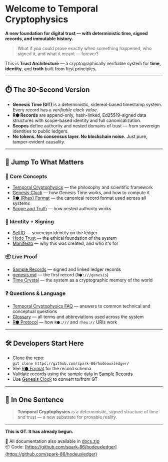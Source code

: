 # Welcome to Temporal Cryptophysics

**A new foundation for digital trust — with deterministic time, signed records, and immutable history.**

> What if you could prove exactly when something happened, who signed it, and what it meant — forever?

This is **Trust Architecture** — a cryptographically verifiable system for **time**, **identity**, and **truth** built from first principles.

---

## ⏱️ The 30-Second Version

-   **Genesis Time (GT)** is a deterministic, sidereal-based timestamp system. Every record has a _verifiable clock value_.
-   **R⬢ Records** are append-only, hash-linked, Ed25519-signed data structures with scope-based identity and full canonicalization.
-   **Scopes** define authority and nested domains of trust — from sovereign identities to public ledgers.
-   **No tokens. No consensus layer. No blockchain noise.** Just pure, tamper-evident causality.

---

## 🧭 Jump To What Matters

### 🧠 Core Concepts

-   [Temporal Cryptophysics](./temporal-cryptophysics) — the philosophy and scientific framework
-   [Genesis Clock](./genesis-clock) — how Genesis Time works, and how to compute it
-   [R⬢ (Rhex) Format](./rhex-format) — the canonical record format used across all systems
-   [Scope and Truth](./scope-and-truth) — how nested authority works

### 🔐 Identity + Signing

-   [SelfID](./selfid) — sovereign identity on the ledger
-   [Hodo Trust](./hodo-trust) — the ethical foundation of the system
-   [Manifesto](./manifesto) — why this was created, and who it's for

### 📦 Live Proof

-   [Sample Records](./sample-records) — signed and linked ledger records
-   [genesis.md](./genesis.md) — the first record (`R⬢:///genesis`)
-   [Time Crystal](./ledger-as-time-crystal) — the system as a cryptographic memory of the world

### ❓ Questions & Language

-   [Temporal Cryptophysics FAQ](./tc-faq) — answers to common technical and conceptual questions
-   [Glossary](./glossary) — all terms and abbreviations used across the system
-   [R⬢ Protocol](./rhex-protocol) — how `R⬢:///` and `rhex://` URIs work

---

## 🛠️ Developers Start Here

-   Clone the repo:  
    `git clone https://github.com/spark-86/hodeauxledger/`
-   See [R⬢ Format](./rhex-format) for the record schema
-   Validate records using the sample data in [Sample Records](./sample-records)
-   Use [Genesis Clock](./genesis-clock) to convert to/from GT

---

## 💬 In One Sentence

> **Temporal Cryptophysics** is a deterministic, signed structure of time and trust — a new substrate for provable reality.

---

**This is GT. It has already begun.**

📁 All documentation also available in [docs.zip](./docs.zip)  
📦 Code: [https://github.com/spark-86/hodeuxledger](https://github.com/spark-86/hodeuxledger)
